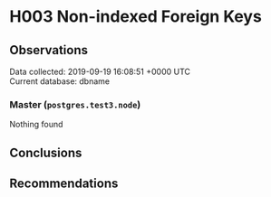 # H003 Non-indexed Foreign Keys #

## Observations ##
Data collected: 2019-09-19 16:08:51 +0000 UTC  
Current database: dbname  


### Master (`postgres.test3.node`) ###



Nothing found



## Conclusions ##


## Recommendations ##

